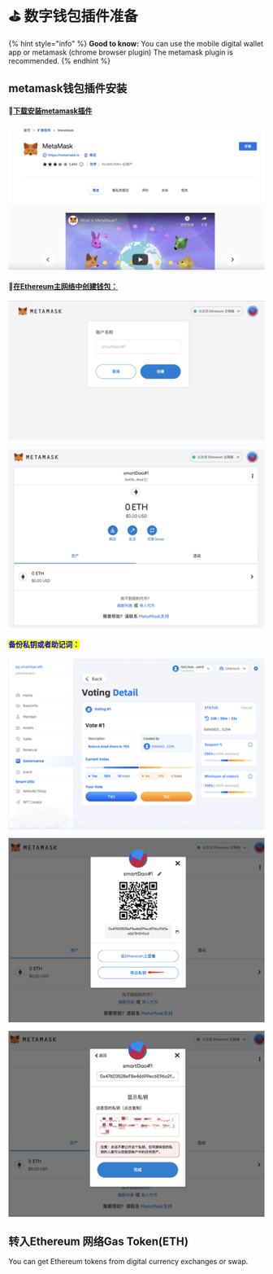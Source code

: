 # ⛳ 数字钱包插件准备



{% hint style="info" %}
**Good to know:** You can use the mobile digital wallet app or metamask (chrome browser plugin) The metamask plugin is recommended.
{% endhint %}

## metamask钱包插件安装

#### :tada:[下载安装metamask插件](https://chrome.google.com/webstore/detail/metamask/nkbihfbeogaeaoehlefnkodbefgpgknn?hl=zh-CN\&utm\_source=chrome-ntp-launcher)

![](<../.gitbook/assets/image (10).png>)

#### :tada:[在Ethereum主网络中创建钱包：](https://chrome-extension/nkbihfbeogaeaoehlefnkodbefgpgknn/home.html#new-account)

![](<../.gitbook/assets/image (6) (1).png>)

![](<../.gitbook/assets/image (5) (1).png>)

#### <mark style="color:blue;">备份私钥或者助记词：</mark>

![](<../.gitbook/assets/image (4).png>)

![](<../.gitbook/assets/image (7) (1).png>)

![](<../.gitbook/assets/image (1) (1).png>)

## 转入Ethereum 网络Gas Token(ETH)

You can get Ethereum tokens from digital currency exchanges or swap.

